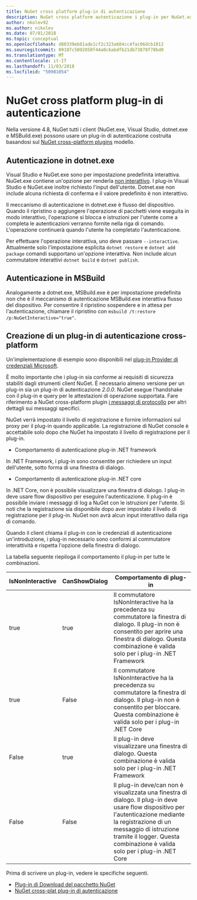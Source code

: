 ```yaml
---
title: NuGet cross platform plug-in di autenticazione
description: NuGet cross platform autenticazione i plug-in per NuGet.exe, dotnet.exe, msbuild.exe e Visual Studio
author: nkolev92
ms.author: nikolev
ms.date: 07/01/2018
ms.topic: conceptual
ms.openlocfilehash: d80339eb81ade1cf2c323a604cc4fac06dcb1012
ms.sourcegitcommit: 09107c5092050f44a0c6abdfb21db73878f78bd0
ms.translationtype: MT
ms.contentlocale: it-IT
ms.lasthandoff: 11/03/2018
ms.locfileid: "50981054"
---
```

# <a name="nuget-cross-platform-authentication-plugin"></a>NuGet cross platform plug-in di autenticazione

Nella versione 4.8, NuGet tutti i client (NuGet.exe, Visual Studio, dotnet.exe e MSBuild.exe) possono usare un plug-in di autenticazione costruita basandosi sul [NuGet cross-platform plugins](NuGet-Cross-Platform-Plugins.md) modello.

## <a name="authentication-in-dotnetexe"></a>Autenticazione in dotnet.exe

Visual Studio e NuGet.exe sono per impostazione predefinita interattiva. NuGet.exe contiene un'opzione per renderla [non interattivo](../../tools/nuget-exe-CLI-Reference.md).
I plug-in Visual Studio e NuGet.exe inoltre richiesto l'input dell'utente.
Dotnet.exe non include alcuna richiesta di conferma e il valore predefinito è non interattivo.

Il meccanismo di autenticazione in dotnet.exe è flusso del dispositivo. Quando il ripristino o aggiungere l'operazione di pacchetti viene eseguita in modo interattivo, l'operazione si blocca e istruzioni per l'utente come a completa le autenticazioni verranno fornite nella riga di comando.
L'operazione continuerà quando l'utente ha completato l'autenticazione.

Per effettuare l'operazione interattiva, uno deve passare `--interactive`.
Attualmente solo l'impostazione esplicita `dotnet restore` e `dotnet add package` comandi supportano un'opzione interattiva.
Non include alcun commutatore interattivi `dotnet build` e `dotnet publish`.

## <a name="authentication-in-msbuild"></a>Autenticazione in MSBuild

Analogamente a dotnet.exe, MSBuild.exe è per impostazione predefinita non che è il meccanismo di autenticazione MSBuild.exe interattiva flusso del dispositivo.
Per consentire il ripristino sospendere e in attesa per l'autenticazione, chiamare il ripristino con `msbuild /t:restore /p:NuGetInteractive="true"`.

## <a name="creating-a-cross-platform-authentication-plugin"></a>Creazione di un plug-in di autenticazione cross-platform

Un'implementazione di esempio sono disponibili nel [plug-in Provider di credenziali Microsoft](https://github.com/Microsoft/artifacts-credprovider).

È molto importante che i plug-in sia conforme ai requisiti di sicurezza stabiliti dagli strumenti client NuGet.
È necessario almeno versione per un plug-in sia un plug-in di autenticazione *2.0.0*.
NuGet esegue l'handshake con il plug-in e query per le attestazioni di operazione supportata.
Fare riferimento a NuGet cross-platform plugin [i messaggi di protocollo](NuGet-Cross-Platform-Plugins.md#protocol-messages-index) per altri dettagli sui messaggi specifici.

NuGet verrà impostato il livello di registrazione e fornire informazioni sul proxy per il plug-in quando applicabile.
La registrazione di NuGet console è accettabile solo dopo che NuGet ha impostato il livello di registrazione per il plug-in.

- Comportamento di autenticazione plug-in .NET framework

In .NET Framework, i plug-in sono consentite per richiedere un input dell'utente, sotto forma di una finestra di dialogo.

- Comportamento di autenticazione plug-in .NET core

In .NET Core, non è possibile visualizzare una finestra di dialogo. I plug-in deve usare flow dispositivo per eseguire l'autenticazione.
Il plug-in è possibile inviare i messaggi di log a NuGet con le istruzioni per l'utente.
Si noti che la registrazione sia disponibile dopo aver impostato il livello di registrazione per il plug-in.
NuGet non avrà alcun input interattivo dalla riga di comando.

Quando il client chiama il plug-in con le credenziali di autenticazione un'introduzione, i plug-in necessario sono conformi al commutatore interattività e rispetta l'opzione della finestra di dialogo. 

La tabella seguente riepiloga il comportamento il plug-in per tutte le combinazioni.

| IsNonInteractive | CanShowDialog | Comportamento di plug-in |
| ---------------- | ------------- | --------------- |
| true | true | Il commutatore IsNonInteractive ha la precedenza su commutatore la finestra di dialogo. Il plug-in non è consentito per aprire una finestra di dialogo. Questa combinazione è valida solo per i plug-in .NET Framework |
| true | False | Il commutatore IsNonInteractive ha la precedenza su commutatore la finestra di dialogo. Il plug-in non è consentito per bloccare. Questa combinazione è valida solo per i plug-in .NET Core |
| False | true | Il plug-in deve visualizzare una finestra di dialogo. Questa combinazione è valida solo per i plug-in .NET Framework |
| False | False | Il plug-in deve/can non è visualizzata una finestra di dialogo. Il plug-in deve usare flow dispositivo per l'autenticazione mediante la registrazione di un messaggio di istruzione tramite il logger. Questa combinazione è valida solo per i plug-in .NET Core |

Prima di scrivere un plug-in, vedere le specifiche seguenti.

- [Plug-in di Download del pacchetto NuGet](https://github.com/NuGet/Home/wiki/NuGet-Package-Download-Plugin)
- [NuGet cross-plat plug-in di autenticazione](https://github.com/NuGet/Home/wiki/NuGet-cross-plat-authentication-plugin)
